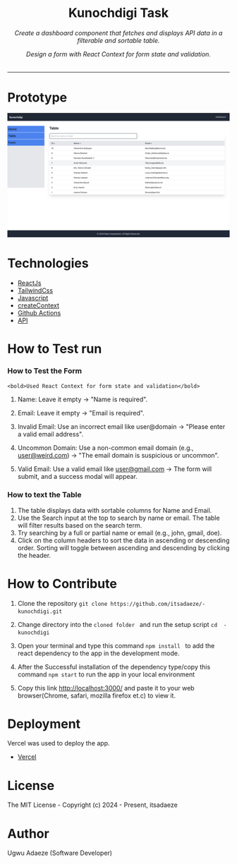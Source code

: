 
<div align="center">
<h1>Kunochdigi Task</h1>
<h6><i> 
Create a dashboard component that fetches and displays API data in a filterable and sortable table.

 Design a form with React Context for form state and validation.</i></h6>
<hr />
</div>


# Prototype
![Minion](public/project.png)

# Technologies 

 + [ReactJs](https://react.dev/learn/installation)
 + [TailwindCss](https://tailwindcss.com/) 
 + [Javascript](https://www.javascriptlang.org/) 
 + [createContext](https://react.dev/reference/react/createContext/)
 + [Github Actions](https://docs.github.com/en/actions/)
 + [API](https://jsonplaceholder.typicode.com/users)


# How to Test run
 <h3>How to Test the Form</h3>

    <bold>Used React Context for form state and validation</bold>

   1.  Name: Leave it empty → "Name is required".

   2.  Email: Leave it empty → "Email is required".
   3.  Invalid Email: Use an incorrect email like user@domain → "Please enter a valid email address".
   4.  Uncommon Domain: Use a non-common email domain (e.g., user@weird.com) → "The email domain is suspicious or uncommon".
   5.  Valid Email: Use a valid email like user@gmail.com → The form will submit, and a success modal will appear.

 <h3>How to text the Table</h3>

   1.  The table displays data with sortable columns for Name and Email.
  2.   Use the Search input at the top to search by name or email. The table will filter results based on the search term.
  3.   Try searching by a full or partial name or email (e.g., john, gmail, doe).
  4.   Click on the column headers to sort the data in ascending or descending order. Sorting will toggle between ascending and descending by clicking the header.


 
# How to Contribute

1. Clone the repository
 `git clone https://github.com/itsadaeze/-kunochdigi.git`

2. Change directory into the `cloned folder ` and run the setup script 
 `cd  -kunochdigi`

3. Open your terminal and type this command `npm install ` to add the react dependency to the app in the development mode.

4. After the Successful installation of the  dependency type/copy this command  `npm start` to run the app in your local environment 

5. Copy this link  [http://localhost:3000/](http://localhost:3000/) and paste it to your web browser(Chrome, safari, mozilla firefox et.c) to view it.


# Deployment
Vercel was used to deploy the app. 
 + [Vercel](https://kunochdigi.vercel.app)

# License
The MIT License - Copyright (c) 2024 - Present, itsadaeze 

# Author
Ugwu Adaeze (Software Developer)